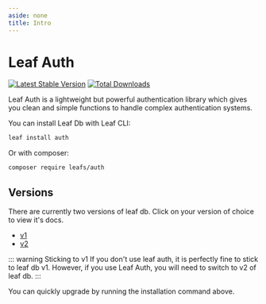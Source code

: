 ```yaml
---
aside: none
title: Intro
---
```


# Leaf Auth
<!-- markdownlint-disable no-inline-html -->

[![Latest Stable Version](https://poser.pugx.org/leafs/auth/v/stable)](https://packagist.org/packages/leafs/auth) [![Total Downloads](https://poser.pugx.org/leafs/auth/downloads)](https://packagist.org/packages/leafs/auth)

Leaf Auth is a lightweight but powerful authentication library which gives you clean and simple functions to handle complex authentication systems.

You can install Leaf Db with Leaf CLI:

```sh
leaf install auth
```

Or with composer:

```sh
composer require leafs/auth
```

## Versions

There are currently two versions of leaf db. Click on your version of choice to view it's docs.

- [v1](/modules/db/v/1/)
- [v2](/modules/db/v/2/)

::: warning Sticking to v1
If you don't use leaf auth, it is perfectly fine to stick to leaf db v1. However, if you use Leaf Auth, you will need to switch to v2 of leaf db.
:::

You can quickly upgrade by running the installation command above.

